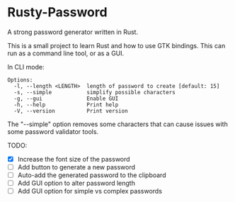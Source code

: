 # Rusty-Password
A strong password generator written in Rust.

This is a small project to learn Rust and how to use GTK bindings.  This can run as a command line tool, or as a GUI.  

In CLI mode:

```
Options:
  -l, --length <LENGTH>  length of password to create [default: 15]
  -s, --simple           simplify possible characters
  -g, --gui              Enable GUI
  -h, --help             Print help
  -V, --version          Print version
```
The "--simple" option removes some characters that can cause issues with some password validator tools.

TODO:
- [x] Increase the font size of the password
- [ ] Add button to generate a new password
- [ ] Auto-add the generated password to the clipboard
- [ ] Add GUI option to alter password length
- [ ] Add GUI option for simple vs complex passwords
